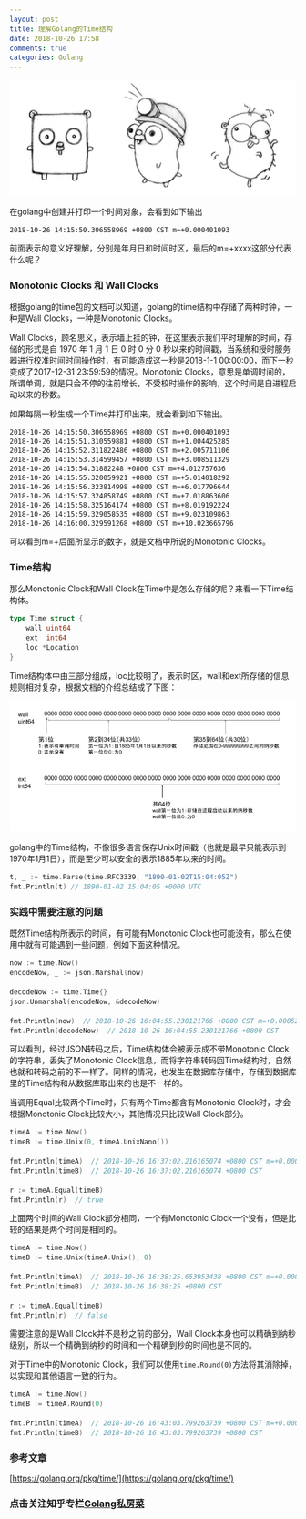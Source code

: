 ```yaml
---
layout: post
title: 理解Golang的Time结构
date: 2018-10-26 17:58
comments: true
categories: Golang
---
```


![](/upload/20181026_01.png)

在golang中创建并打印一个时间对象，会看到如下输出

```
2018-10-26 14:15:50.306558969 +0800 CST m=+0.000401093
```

前面表示的意义好理解，分别是年月日和时间时区，最后的m=+xxxx这部分代表什么呢？

### Monotonic Clocks 和 Wall Clocks

根据golang的time包的文档可以知道，golang的time结构中存储了两种时钟，一种是Wall Clocks，一种是Monotonic Clocks。

Wall Clocks，顾名思义，表示墙上挂的钟，在这里表示我们平时理解的时间，存储的形式是自 1970 年 1 月 1 日 0 时 0 分 0 秒以来的时间戳，当系统和授时服务器进行校准时间时间操作时，有可能造成这一秒是2018-1-1 00:00:00，而下一秒变成了2017-12-31 23:59:59的情况。Monotonic Clocks，意思是单调时间的，所谓单调，就是只会不停的往前增长，不受校时操作的影响，这个时间是自进程启动以来的秒数。

如果每隔一秒生成一个Time并打印出来，就会看到如下输出。

```
2018-10-26 14:15:50.306558969 +0800 CST m=+0.000401093
2018-10-26 14:15:51.310559881 +0800 CST m=+1.004425285
2018-10-26 14:15:52.311822486 +0800 CST m=+2.005711106
2018-10-26 14:15:53.314599457 +0800 CST m=+3.008511329
2018-10-26 14:15:54.31882248 +0800 CST m=+4.012757636
2018-10-26 14:15:55.320059921 +0800 CST m=+5.014018292
2018-10-26 14:15:56.323814998 +0800 CST m=+6.017796644
2018-10-26 14:15:57.324858749 +0800 CST m=+7.018863606
2018-10-26 14:15:58.325164174 +0800 CST m=+8.019192224
2018-10-26 14:15:59.329058535 +0800 CST m=+9.023109863
2018-10-26 14:16:00.329591268 +0800 CST m=+10.023665796
```

可以看到m=+后面所显示的数字，就是文档中所说的Monotonic Clocks。

### Time结构

那么Monotonic Clock和Wall Clock在Time中是怎么存储的呢？来看一下Time结构体。

```go
type Time struct {
	wall uint64
	ext  int64
	loc *Location
}
```

Time结构体中由三部分组成，loc比较明了，表示时区，wall和ext所存储的信息规则相对复杂，根据文档的介绍总结成了下图：

![](/upload/20181026_02.jpg)

golang中的Time结构，不像很多语言保存Unix时间戳（也就是最早只能表示到1970年1月1日），而是至少可以安全的表示1885年以来的时间。

```go
t, _ := time.Parse(time.RFC3339, "1890-01-02T15:04:05Z")
fmt.Println(t) // 1890-01-02 15:04:05 +0000 UTC
```

### 实践中需要注意的问题

既然Time结构所表示的时间，有可能有Monotonic Clock也可能没有，那么在使用中就有可能遇到一些问题，例如下面这种情况。

```go
now := time.Now()
encodeNow, _ := json.Marshal(now)

decodeNow := time.Time{}
json.Unmarshal(encodeNow, &decodeNow)

fmt.Println(now)  // 2018-10-26 16:04:55.230121766 +0800 CST m=+0.000520419
fmt.Println(decodeNow)  // 2018-10-26 16:04:55.230121766 +0800 CST
```

可以看到，经过JSON转码之后，Time结构体会被表示成不带Monotonic Clock的字符串，丢失了Monotonic Clock信息，而将字符串转码回Time结构时，自然也就和转码之前的不一样了。同样的情况，也发生在数据库存储中，存储到数据库里的Time结构和从数据库取出来的也是不一样的。

当调用Equal比较两个Time时，只有两个Time都含有Monotonic Clock时，才会根据Monotonic Clock比较大小，其他情况只比较Wall Clock部分。

```go
timeA := time.Now()
timeB := time.Unix(0, timeA.UnixNano())

fmt.Println(timeA)  // 2018-10-26 16:37:02.216165074 +0800 CST m=+0.000363156
fmt.Println(timeB)  // 2018-10-26 16:37:02.216165074 +0800 CST

r := timeA.Equal(timeB)
fmt.Println(r)  // true
```

上面两个时间的Wall Clock部分相同，一个有Monotonic Clock一个没有，但是比较的结果是两个时间是相同的。

```go
timeA := time.Now()
timeB := time.Unix(timeA.Unix(), 0)

fmt.Println(timeA)  // 2018-10-26 16:38:25.653953438 +0800 CST m=+0.000364851
fmt.Println(timeB)  // 2018-10-26 16:38:25 +0800 CST

r := timeA.Equal(timeB)
fmt.Println(r)  // false
```

需要注意的是Wall Clock并不是秒之前的部分，Wall Clock本身也可以精确到纳秒级别，所以一个精确到纳秒的时间和一个精确到秒的时间也是不同的。

对于Time中的Monotonic Clock，我们可以使用`time.Round(0)`方法将其消除掉，以实现和其他语言一致的行为。

```go
timeA := time.Now()
timeB := timeA.Round(0)

fmt.Println(timeA)  // 2018-10-26 16:43:03.799263739 +0800 CST m=+0.000357758
fmt.Println(timeB)  // 2018-10-26 16:43:03.799263739 +0800 CST
```

### 参考文章

[https://golang.org/pkg/time/](https://golang.org/pkg/time/)

### 点击关注知乎专栏[Golang私房菜](https://zhuanlan.zhihu.com/golang-fans)
